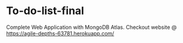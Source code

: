# To-do-list-final
Complete Web Application with MongoDB Atlas.
Checkout website @ https://agile-depths-63781.herokuapp.com/
